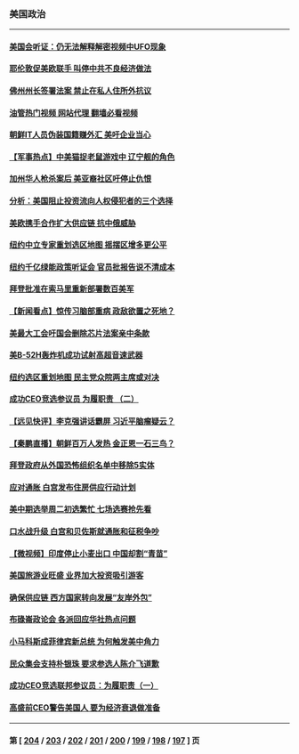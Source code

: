 ### 美国政治
---
#### [美国会听证：仍无法解释解密视频中UFO现象](../../pages/ncid1078159/n13739309.md?05180845) 
#### [耶伦敦促美欧联手 叫停中共不良经济做法](../../pages/ncid1078159/n13739348.md?05180845) 
#### [佛州州长签署法案 禁止在私人住所外抗议](../../pages/ncid1078159/n13739301.md?05180845) 
#### [油管热门视频 网站代理 翻墙必看视频](http://209.222.30.114:81/youtube.html?05180845)
#### [朝鲜IT人员伪装国籍赚外汇 美吁企业当心](../../pages/ncid1078159/n13739245.md?05180845) 
#### [【军事热点】中美猫捉老鼠游戏中 辽宁舰的角色](../../pages/ncid1078159/n13738802.md?05180845) 
#### [加州华人枪杀案后 美亚裔社区吁停止仇恨](../../pages/ncid1078159/n13739155.md?05180845) 
#### [分析：美国阻止投资流向人权侵犯者的三个选择](../../pages/ncid1078159/n13739120.md?05180845) 
#### [美欧携手合作扩大供应链 抗中俄威胁](../../pages/ncid1078159/n13739032.md?05180845) 
#### [纽约中立专家重划选区地图 摇摆区增多更公平](../../pages/ncid1078159/n13738965.md?05180845) 
#### [纽约千亿绿能政策听证会 官员批报告说不清成本](../../pages/ncid1078159/n13738940.md?05180845) 
#### [拜登批准在索马里重新部署数百美军](../../pages/ncid1078159/n13738911.md?05180845) 
#### [【新闻看点】惊传习脑部重病 政敌欲置之死地？](../../pages/ncid1078159/n13738763.md?05180845) 
#### [美最大工会吁国会删除芯片法案亲中条款](../../pages/ncid1078159/n13738853.md?05180845) 
#### [美B-52H轰炸机成功试射高超音速武器](../../pages/ncid1078159/n13738825.md?05180845) 
#### [纽约选区重划地图 民主党众院两主席或对决](../../pages/ncid1078159/n13738787.md?05180845) 
#### [成功CEO竞选参议员 为履职责 （二）](../../pages/ncid1078159/n13738777.md?05180845) 
#### [【远见快评】李克强讲话霸屏 习近平脑瘤疑云？](../../pages/ncid1078159/n13738758.md?05180845) 
#### [【秦鹏直播】朝鲜百万人发热 金正恩一石三鸟？](../../pages/ncid1078159/n13738589.md?05180845) 
#### [拜登政府从外国恐怖组织名单中移除5实体](../../pages/ncid1078159/n13738747.md?05180845) 
#### [应对通胀 白宫发布住房供应行动计划](../../pages/ncid1078159/n13738638.md?05180845) 
#### [美中期选举周二初选繁忙 七场选赛抢先看](../../pages/ncid1078159/n13738480.md?05180845) 
#### [口水战升级 白宫和贝佐斯就通胀和征税争吵](../../pages/ncid1078159/n13738595.md?05180845) 
#### [【微视频】印度停止小麦出口 中国却割“青苗”](../../pages/ncid1078159/n13738113.md?05180845) 
#### [美国旅游业旺盛 业界加大投资吸引游客](../../pages/ncid1078159/n13738532.md?05180845) 
#### [确保供应链 西方国家转向发展“友岸外包”](../../pages/ncid1078159/n13738350.md?05180845) 
#### [布碌崙政论会 各派回应华社热点问题](../../pages/ncid1078159/n13738138.md?05180845) 
#### [小马科斯成菲律宾新总统 为何触发美中角力](../../pages/ncid1078159/n13737955.md?05180845) 
#### [民众集会支持朴银珠 要求参选人陈介飞道歉](../../pages/ncid1078159/n13738117.md?05180845) 
#### [成功CEO竞选联邦参议员：为履职责（一）](../../pages/ncid1078159/n13738053.md?05180845) 
#### [高盛前CEO警告美国人 要为经济衰退做准备](../../pages/ncid1078159/n13738025.md?05180845) 

---
#### 第 [ [204](./204.md?05180845) / [203](./203.md?05180845) / [202](./202.md?05180845) / [201](./201.md?05180845) / [200](./200.md?05180845) / [199](./199.md?05180845) / [198](./198.md?05180845) / [197](./197.md?05180845) ] 页
